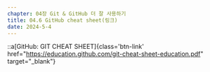 ```yaml
---
chapter: 04장 Git & GitHub 더 잘 사용하기
title: 04.6 GitHub cheat sheet(링크)
date: 2024-5-4
---
```


::a[GitHub: GIT CHEAT SHEET]{class='btn-link' href="https://education.github.com/git-cheat-sheet-education.pdf" target="\_blank"}

